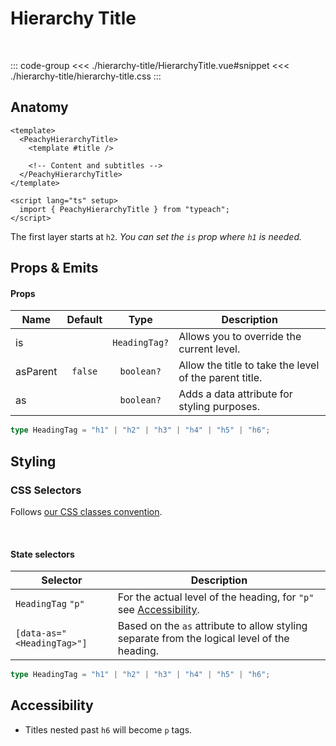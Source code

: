 # Hierarchy Title

<br />

<script lang="ts" setup>
  import HierarchyTitle from './hierarchy-title/HierarchyTitle.vue'
  import './hierarchy-title/hierarchy-title.css'
</script>

<ClientOnly>
  <ComponentPreview>
  <HierarchyTitle />
  </ComponentPreview>
</ClientOnly>

::: code-group
<<< ./hierarchy-title/HierarchyTitle.vue#snippet
<<< ./hierarchy-title/hierarchy-title.css
:::

## Anatomy

```vue
<template>
  <PeachyHierarchyTitle>
    <template #title />

    <!-- Content and subtitles -->
  </PeachyHierarchyTitle>
</template>

<script lang="ts" setup>
  import { PeachyHierarchyTitle } from "typeach";
</script>
```

The first layer starts at `h2`. _You can set the `is` prop where `h1` is needed._

## Props & Emits

#### Props

| Name     | Default |     Type      | Description                                            |
| -------- | :-----: | :-----------: | ------------------------------------------------------ |
| is       |         | `HeadingTag?` | Allows you to override the current level.              |
| asParent | `false` |  `boolean?`   | Allow the title to take the level of the parent title. |
| as       |         |  `boolean?`   | Adds a data attribute for styling purposes.            |

```ts
type HeadingTag = "h1" | "h2" | "h3" | "h4" | "h5" | "h6";
```

## Styling

### CSS Selectors

Follows [our CSS classes convention](/info#styling).

<br />

#### State selectors

| Selector                   | Description                                                                                  |
| -------------------------- | -------------------------------------------------------------------------------------------- |
| `HeadingTag` `"p"`         | For the actual level of the heading, for `"p"` see [Accessibility](#accessibility).          |
| `[data-as="<HeadingTag>"]` | Based on the `as` attribute to allow styling separate from the logical level of the heading. |

```ts [HeadingLevel]
type HeadingTag = "h1" | "h2" | "h3" | "h4" | "h5" | "h6";
```

## Accessibility

- Titles nested past `h6` will become `p` tags.
